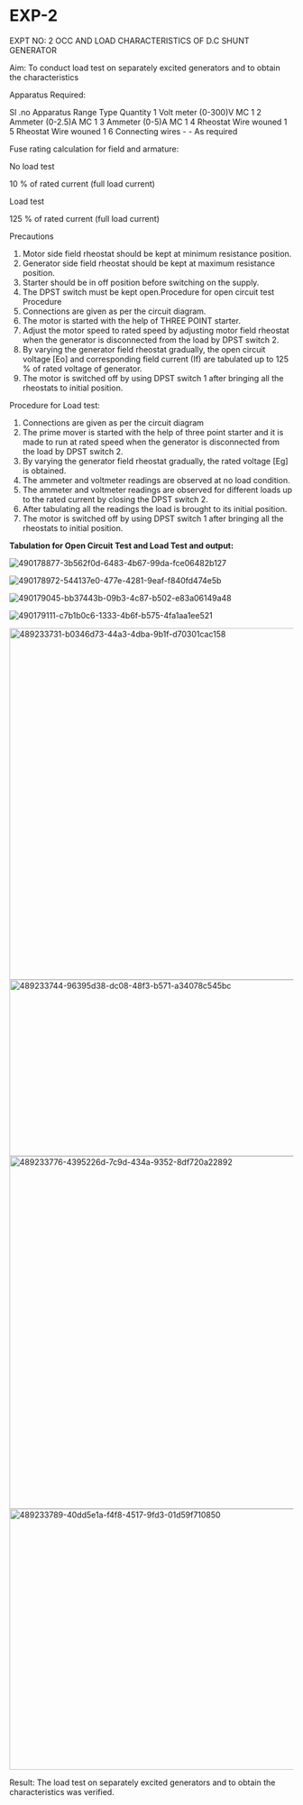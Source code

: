 # EXP-2
EXPT NO: 2 OCC AND LOAD CHARACTERISTICS OF D.C SHUNT GENERATOR

Aim:
To conduct load test on separately excited generators and to obtain the characteristics

Apparatus Required:

Sl .no	Apparatus	Range	Type	Quantity
1	Volt meter	(0-300)V	MC	1
2	Ammeter	(0-2.5)A	MC	1
3	Ammeter	(0-5)A	MC	1
4	Rheostat		Wire wouned	1
5	Rheostat		Wire wouned	1
6	Connecting wires	-	-	As required

Fuse rating calculation for field and armature:

No load test

10 % of rated current (full load current)

Load test

125 % of rated current (full load current)

Precautions

1.   Motor side field rheostat should be kept at minimum resistance position.
2.   Generator side field rheostat should be kept at maximum resistance position.
3.   Starter should be in off position before switching on the supply.
4.   The DPST switch must be kept open.Procedure for open circuit test
Procedure
1.   Connections are given as per the circuit diagram.
2.   The motor is started with the help of THREE POINT starter.
3.   Adjust the motor speed to rated speed by adjusting motor field rheostat when the generator is disconnected from the load by DPST switch 2.
4.   By  varying  the  generator  field  rheostat  gradually,  the  open  circuit  voltage  [Eo]  and corresponding field current (If) are tabulated up to 125 % of rated voltage of generator.
5.   The motor is switched off by using DPST switch 1 after bringing all the rheostats to initial position.

Procedure for Load test:

1.   Connections are given as per the circuit diagram
2.   The prime mover is started with the help of three point starter and it is made to run at rated speed when the generator is disconnected from the load by DPST switch 2.
3.   By varying the generator field rheostat gradually, the rated voltage [Eg] is obtained.
4.   The ammeter and voltmeter readings are observed at no load condition.
5.   The ammeter and voltmeter readings are observed for different loads up to the rated current by closing the DPST switch 2.
6.   After tabulating all the readings the load is brought to its initial position.
7.   The motor is switched off by using DPST switch 1 after bringing all the rheostats to initial position.

**Tabulation for Open Circuit Test and Load Test and output:**

![490178877-3b562f0d-6483-4b67-99da-fce06482b127](https://github.com/user-attachments/assets/978e1cf7-a534-4b11-b5ed-b92c9ec8909e)

![490178972-544137e0-477e-4281-9eaf-f840fd474e5b](https://github.com/user-attachments/assets/06f3efa5-420c-4b58-ba3c-f48c0ecfa1c8)

![490179045-bb37443b-09b3-4c87-b502-e83a06149a48](https://github.com/user-attachments/assets/3f4e777f-ba03-4a4c-a9a6-50e9d2f1cb72)

![490179111-c7b1b0c6-1333-4b6f-b575-4fa1aa1ee521](https://github.com/user-attachments/assets/9387ca49-6139-4752-b1d6-f25872a44b60)



<img width="1075" height="624" alt="489233731-b0346d73-44a3-4dba-9b1f-d70301cac158" src="https://github.com/user-attachments/assets/8ed741fa-4493-411d-afe9-968c1b40f965" />

<img width="1067" height="313" alt="489233744-96395d38-dc08-48f3-b571-a34078c545bc" src="https://github.com/user-attachments/assets/c2be963b-d9a9-4c68-a3ab-da4a466da895" />

<img width="1370" height="626" alt="489233776-4395226d-7c9d-434a-9352-8df720a22892" src="https://github.com/user-attachments/assets/25262129-f9da-4e3a-ac00-1f13f33e5922" />

<img width="1373" height="463" alt="489233789-40dd5e1a-f4f8-4517-9fd3-01d59f710850" src="https://github.com/user-attachments/assets/1ba2be81-cd33-4d97-8e87-0a9f69241fac" />



Result:
The load test on separately excited generators and to obtain the characteristics was verified.





